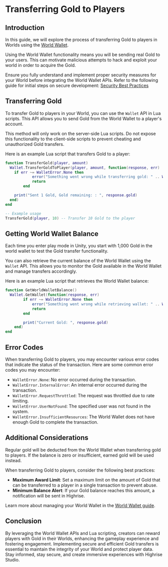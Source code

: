 # Transferring Gold to Players

## Introduction

In this guide, we will explore the process of transferring Gold to players in Worlds using the [World Wallet](https://create.highrise.game/learn/studio/distribute/monetization/world-wallet).

<Note type="warning">
Using the World Wallet functionality means you will be sending real Gold to your users. This can motivate malicious attempts to hack and exploit your world in order to acquire the Gold.

Ensure you fully understand and implement proper security measures for your World before integrating the World Wallet APIs. Refer to the following guide for initial steps on secure development: [Security Best Practices](https://create.highrise.game/learn/studio/create/scripting/lua/best-practices/security)
</Note>

## Transferring Gold

To transfer Gold to players in your World, you can use the `Wallet` API in Lua scripts. This API allows you to send Gold from the World Wallet to a player's account.

<Note type="warning">
This method will only work on the server-side Lua scripts. Do not expose this functionality to the client-side scripts to prevent cheating and unauthorized Gold transfers.
</Note>

Here is an example Lua script that transfers Gold to a player:

```lua
function TransferGold(player, amount)
  Wallet.TransferGoldToPlayer(player, amount, function(response, err)
    if err ~= WalletError.None then
			error("Something went wrong while transferring gold: " .. WalletError[err])
			return
		end

    print("Sent 1 Gold, Gold remaining: : ", response.gold)
  end)
end

-- Example usage
TransferGold(player, 10) -- Transfer 10 Gold to the player
```

## Getting World Wallet Balance

<Note type="info">
Each time you enter play mode in Unity, you start with 1,000 Gold in the world wallet to test the Gold transfer functionality.
</Note>

You can also retrieve the current balance of the World Wallet using the `Wallet` API. This allows you to monitor the Gold available in the World Wallet and manage transfers accordingly.

Here is an example Lua script that retrieves the World Wallet balance:

```lua
function GetWorldWalletBalance()
  Wallet.GetWallet(function(response, err)
		if err ~= WalletError.None then
			error("Something went wrong while retrieving wallet: " .. WalletError[err])
			return
		end

		print("Current Gold: ", response.gold)
	end)
end
```

## Error Codes

When transferring Gold to players, you may encounter various error codes that indicate the status of the transaction. Here are some common error codes you may encounter:

- `WalletError.None`: No error occurred during the transaction.
- `WalletError.InternalError`: An internal error occurred during the transaction.
- `WalletError.RequestThrottled`: The request was throttled due to rate limiting.
- `WalletError.UserNotFound`: The specified user was not found in the system.
- `WalletError.InsufficientResources`: The World Wallet does not have enough Gold to complete the transaction.

## Additional Considerations

<Note type="info">
Regular gold will be deducted from the World Wallet when transferring gold to players. If the balance is zero or insufficient, earned gold will be used instead.
</Note>

When transferring Gold to players, consider the following best practices:

- **Maximum Award Limit**: Set a maximum limit on the amount of Gold that can be transferred to a player in a single transaction to prevent abuse.
- **Minimum Balance Alert**: If your Gold balance reaches this amount, a notification will be sent in Highrise.

Learn more about managing your World Wallet in the [World Wallet guide](https://create.highrise.game/learn/studio/distribute/monetization/world-wallet).

## Conclusion

By leveraging the World Wallet APIs and Lua scripting, creators can reward players with Gold in their Worlds, enhancing the gameplay experience and fostering engagement. Implementing secure and efficient Gold transfers is essential to maintain the integrity of your World and protect player data. Stay informed, stay secure, and create immersive experiences with Highrise Studio.